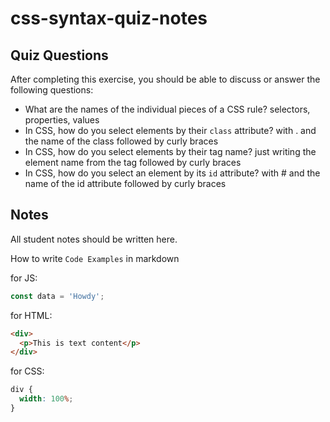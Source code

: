 # css-syntax-quiz-notes

## Quiz Questions

After completing this exercise, you should be able to discuss or answer the following questions:

- What are the names of the individual pieces of a CSS rule?
  selectors, properties, values
- In CSS, how do you select elements by their `class` attribute?
  with . and the name of the class followed by curly braces
- In CSS, how do you select elements by their tag name?
  just writing the element name from the tag followed by curly braces
- In CSS, how do you select an element by its `id` attribute?
  with # and the name of the id attribute followed by curly braces

## Notes

All student notes should be written here.

How to write `Code Examples` in markdown

for JS:

```javascript
const data = 'Howdy';
```

for HTML:

```html
<div>
  <p>This is text content</p>
</div>
```

for CSS:

```css
div {
  width: 100%;
}
```
